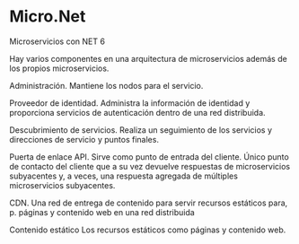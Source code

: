 # Micro.Net
Microservicios con NET 6

Hay varios componentes en una arquitectura de microservicios además de los propios microservicios.

Administración. Mantiene los nodos para el servicio.

Proveedor de identidad. Administra la información de identidad y proporciona servicios de autenticación dentro de una red distribuida.

Descubrimiento de servicios. Realiza un seguimiento de los servicios y direcciones de servicio y puntos finales.

Puerta de enlace API. Sirve como punto de entrada del cliente. Único punto de contacto del cliente que a su vez devuelve respuestas de microservicios subyacentes y, a veces, una respuesta agregada de múltiples microservicios subyacentes.

CDN. Una red de entrega de contenido para servir recursos estáticos para, p. páginas y contenido web en una red distribuida

Contenido estático Los recursos estáticos como páginas y contenido web.
